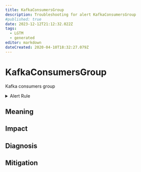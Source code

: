 ```yaml
---
title: KafkaConsumersGroup
description: Troubleshooting for alert KafkaConsumersGroup
#published: true
date: 2023-12-12T21:12:32.022Z
tags: 
  - LGTM
  - generated
editor: markdown
dateCreated: 2020-04-10T18:32:27.079Z
---
```


# KafkaConsumersGroup

Kafka consumers group

<details>
  <summary>Alert Rule</summary>

{{% rule "kafka/danielqsj-kafka-exporter.yml" "KafkaConsumersGroup" %}}

{{% comment %}}

```yaml
alert: KafkaConsumersGroup
expr: sum(kafka_consumergroup_lag) by (consumergroup) > 50
for: 1m
labels:
    severity: critical
annotations:
    summary: Kafka consumers group (instance {{ $labels.instance }})
    description: |-
        Kafka consumers group
          VALUE = {{ $value }}
          LABELS = {{ $labels }}
    runbook: https://github.com/srerun/prometheus-alerts/blob/main/content/runbooks/danielqsj-kafka-exporter/KafkaConsumersGroup.md

```

{{% /comment %}}

</details>


## Meaning
[//]: # "Short paragraph that explains what the alert means"


## Impact
[//]: # "What could / will happen if the alert is not addressed"



## Diagnosis
[//]: # "Steps to take to identify the cause of the problem"



## Mitigation
[//]: # "The steps necessary to resolve the alert"
